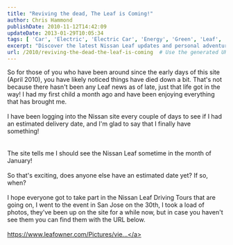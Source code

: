 ```yaml
---
title: "Reviving the dead, The Leaf is Coming!"
author: Chris Hammond
publishDate: 2010-11-12T14:42:09
updateDate: 2013-01-29T10:05:34
tags: [ 'Car', 'Electric', 'Electric Car', 'Energy', 'Green', 'Leaf', 'Nissan', 'Nissan Leaf' ]
excerpt: "Discover the latest Nissan Leaf updates and personal adventures, including a first-hand experience with the driving tour and awaiting the delivery date in January."
url: /2010/reviving-the-dead-the-leaf-is-coming  # Use the generated URL with year
---
```

So for those of you who have been around since the early days of this site (April 2010), you have likely noticed things have died down a bit. That's not because there hasn't been any Leaf news as of late, just that life got in the way! I had my first child a month ago and have been enjoying everything that has brought me.&nbsp;<br /> <br /> I have been logging into the Nissan site every couple of days to see if I had an estimated delivery date, and I'm glad to say that I finally have something!&nbsp;<br /> <br /> <img alt="" src="https://www.leafowner.com/Portals/0/Images/estimatedate.jpg" /><br /> <br /> The site tells me I should see the Nissan Leaf sometime in the month of January!<br /> <br /> So that's exciting, does anyone else have an estimated date yet? If so, when?<br /> <br /> I hope everyone got to take part in the Nissan Leaf Driving Tours that are going on, I went to the event in San Jose on the 30th, I took a load of photos, they've been up on the site for a while now, but in case you haven't see them you can find them with the URL below.<br /> <br /> <a href="https://www.leafowner.com/Pictures/view/setdisplay/setid/72157625282521802.aspx">https://www.leafowner.com/Pictures/vie...</a>


